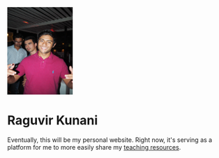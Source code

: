 <img src='./image.jpg' width="150" height="200" />

# Raguvir Kunani

Eventually, this will be my personal website. Right now, it's serving as a platform for me to more easily share my [teaching resources](https://github.com/rkunani/rkunani.github.io/teaching/).
